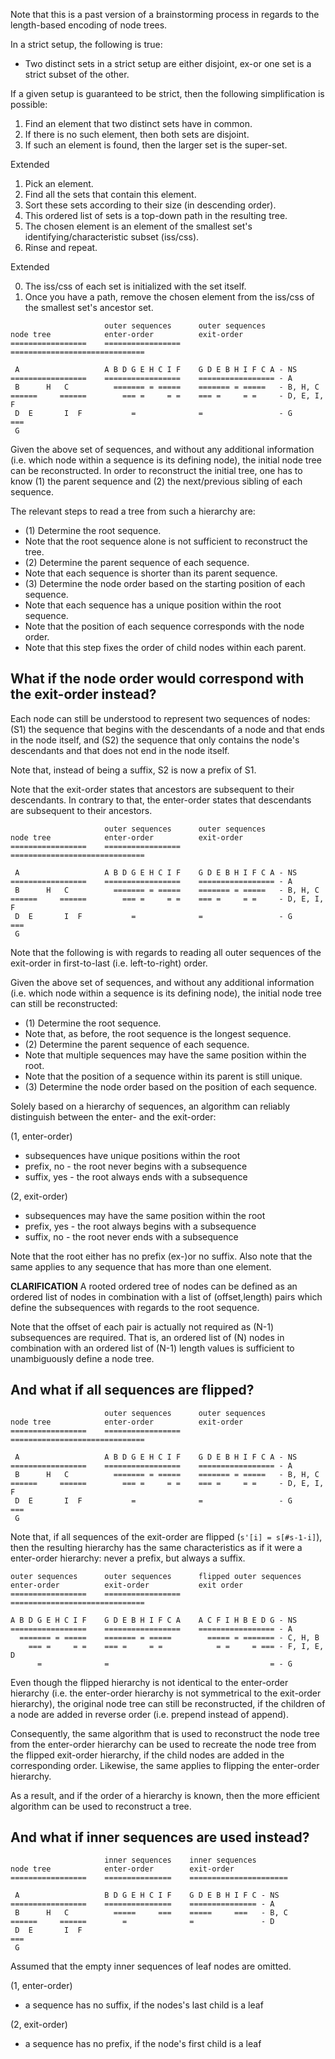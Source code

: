 
Note that this is a past version of a brainstorming process in regards to
the length-based encoding of node trees.

<!-- ======================================================================= -->

In a strict setup, the following is true:

* Two distinct sets in a strict setup are either disjoint,
  ex-or one set is a strict subset of the other.

If a given setup is guaranteed to be strict,
then the following simplification is possible:

1. Find an element that two distinct sets have in common.
2. If there is no such element, then both sets are disjoint.
3. If such an element is found, then the larger set is the super-set.

Extended

1. Pick an element.
2. Find all the sets that contain this element.
3. Sort these sets according to their size (in descending order).
4. This ordered list of sets is a top-down path in the resulting tree.
5. The chosen element is an element of the smallest set's
   identifying/characteristic subset (iss/css).
6. Rinse and repeat.

Extended

0. The iss/css of each set is initialized with the set itself.
1. Once you have a path, remove the chosen element
   from the iss/css of the smallest set's ancestor set.

<!-- ======================================================================= -->

```
                     outer sequences      outer sequences
node tree            enter-order          exit-order
=================    =================    ==============================

 A                   A B D G E H C I F    G D E B H I F C A - NS
=================    =================    ================= - A
 B      H   C          ======= = =====    ======= = =====   - B, H, C
======     ======        === =     = =    === =     = =     - D, E, I, F
 D  E       I  F           =              =                 - G
===
 G
```

Given the above set of sequences, and without any additional information (i.e.
which node within a sequence is its defining node), the initial node tree can
be reconstructed. In order to reconstruct the initial tree, one has to know
(1) the parent sequence and (2) the next/previous sibling of each sequence.

The relevant steps to read a tree from such a hierarchy are:

* (1) Determine the root sequence.
* Note that the root sequence alone is not sufficient to reconstruct the tree.
* (2) Determine the parent sequence of each sequence.
* Note that each sequence is shorter than its parent sequence.
* (3) Determine the node order based on the starting position of each sequence.
* Note that each sequence has a unique position within the root sequence.
* Note that the position of each sequence corresponds with the node order.
* Note that this step fixes the order of child nodes within each parent.

<!-- ======================================================================= -->
## What if the node order would correspond with the exit-order instead?

Each node can still be understood to represent two sequences of nodes: (S1) the
sequence that begins with the descendants of a node and that ends in the node
itself, and (S2) the sequence that only contains the node's descendants and
that does not end in the node itself.

Note that, instead of being a suffix, S2 is now a prefix of S1.

Note that the exit-order states that ancestors are subsequent to their
descendants. In contrary to that, the enter-order states that descendants
are subsequent to their ancestors.

```
                     outer sequences      outer sequences
node tree            enter-order          exit-order
=================    =================    ==============================

 A                   A B D G E H C I F    G D E B H I F C A - NS
=================    =================    ================= - A
 B      H   C          ======= = =====    ======= = =====   - B, H, C
======     ======        === =     = =    === =     = =     - D, E, I, F
 D  E       I  F           =              =                 - G
===
 G
```

Note that the following is with regards to reading all outer sequences of the
exit-order in first-to-last (i.e. left-to-right) order.

Given the above set of sequences, and without any additional information (i.e.
which node within a sequence is its defining node), the initial node tree can
still be reconstructed:

* (1) Determine the root sequence.
* Note that, as before, the root sequence is the longest sequence.
* (2) Determine the parent sequence of each sequence.
* Note that multiple sequences may have the same position within the root.
* Note that the position of a sequence within its parent is still unique.
* (3) Determine the node order based on the position of each sequence.

Solely based on a hierarchy of sequences, an algorithm can
reliably distinguish between the enter- and the exit-order:

(1, enter-order)

* subsequences have unique positions within the root
* prefix, no - the root never begins with a subsequence
* suffix, yes - the root always ends with a subsequence

(2, exit-order)

* subsequences may have the same position within the root
* prefix, yes - the root always begins with a subsequence
* suffix, no - the root never ends with a subsequence

Note that the root either has no prefix (ex-)or no suffix. Also note
that the same applies to any sequence that has more than one element.

**CLARIFICATION**
A rooted ordered tree of nodes can be defined as an ordered list of nodes in
combination with a list of (offset,length) pairs which define the subsequences
with regards to the root sequence.

Note that the offset of each pair is actually not required as (N-1) subsequences
are required. That is, an ordered list of (N) nodes in combination with an
ordered list of (N-1) length values is sufficient to unambiguously define a
node tree.

<!-- ======================================================================= -->
## And what if all sequences are flipped?

```
                     outer sequences      outer sequences
node tree            enter-order          exit-order
=================    =================    ==============================

 A                   A B D G E H C I F    G D E B H I F C A - NS
=================    =================    ================= - A
 B      H   C          ======= = =====    ======= = =====   - B, H, C
======     ======        === =     = =    === =     = =     - D, E, I, F
 D  E       I  F           =              =                 - G
===
 G
```

Note that, if all sequences of the exit-order are flipped (`s'[i] = s[#s-1-i]`),
then the resulting hierarchy has the same characteristics as if it were a
enter-order hierarchy: never a prefix, but always a suffix.

```
outer sequences      outer sequences      flipped outer sequences
enter-order          exit-order           exit order
=================    =================    ==============================

A B D G E H C I F    G D E B H I F C A    A C F I H B E D G - NS
=================    =================    ================= - A
  ======= = =====    ======= = =====        ===== = ======= - C, H, B
    === =     = =    === =     = =            = =     = === - F, I, E, D
      =              =                                    = - G
```

Even though the flipped hierarchy is not identical to the enter-order hierarchy
(i.e. the enter-order hierarchy is not symmetrical to the exit-order hierarchy),
the original node tree can still be reconstructed, if the children of a node
are added in reverse order (i.e. prepend instead of append).

Consequently, the same algorithm that is used to reconstruct the node tree from
the enter-order hierarchy can be used to recreate the node tree from the flipped
exit-order hierarchy, if the child nodes are added in the corresponding order.
Likewise, the same applies to flipping the enter-order hierarchy.

As a result, and if the order of a hierarchy is known, then the more efficient
algorithm can be used to reconstruct a tree.

<!-- ======================================================================= -->
## And what if inner sequences are used instead?

```
                     inner sequences    inner sequences
node tree            enter-order        exit-order
=================    ===============    ======================

 A                   B D G E H C I F    G D E B H I F C - NS
=================    ===============    =============== - A
 B      H   C          =====     ===    =====     ===   - B, C
======     ======        =              =               - D
 D  E       I  F
===
 G
```

Assumed that the empty inner sequences of leaf nodes are omitted.

(1, enter-order)

* a sequence has no suffix, if the nodes's last child is a leaf

(2, exit-order)

* a sequence has no prefix, if the node's first child is a leaf
